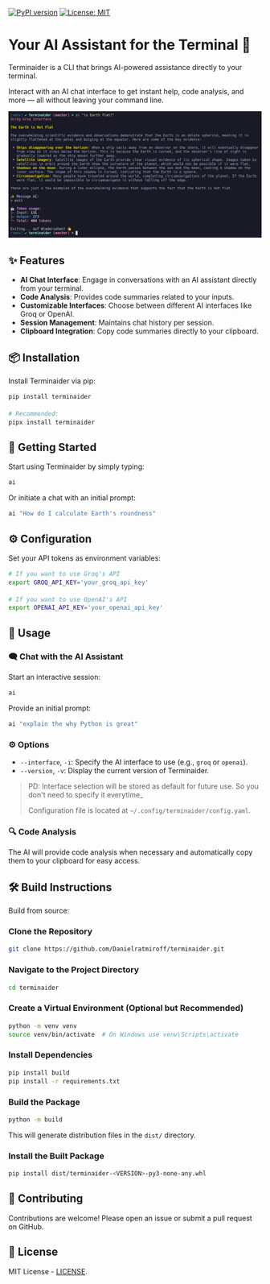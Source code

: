 
[![PyPI version](https://badge.fury.io/py/terminaider.svg)](https://badge.fury.io/py/terminaider)
[![License: MIT](https://img.shields.io/badge/License-MIT-yellow.svg)](https://opensource.org/licenses/MIT)

# Your AI Assistant for the Terminal 🚀

Terminaider is a CLI that brings AI-powered assistance directly to your terminal. 

Interact with an AI chat interface to get instant help, code analysis, and more — all without leaving your command line.

![Demo](https://github.com/Danielratmiroff/terminaider/blob/a8af911e61877eb7d48a7ebbefd48f1cab5b944a/img/terminaier.png)

## ✨ Features

- **AI Chat Interface**: Engage in conversations with an AI assistant directly from your terminal.
- **Code Analysis**: Provides code summaries related to your inputs.
- **Customizable Interfaces**: Choose between different AI interfaces like Groq or OpenAI.
- **Session Management**: Maintains chat history per session.
- **Clipboard Integration**: Copy code summaries directly to your clipboard.

## 📦 Installation

Install Terminaider via pip:

```bash
pip install terminaider

# Recommended:
pipx install terminaider
```

## 🚀 Getting Started

Start using Terminaider by simply typing:

```bash
ai
```

Or initiate a chat with an initial prompt:

```bash
ai "How do I calculate Earth's roundness"
```

## ⚙️ Configuration

Set your API tokens as environment variables:

```bash
# If you want to use Groq's API
export GROQ_API_KEY='your_groq_api_key'

# If you want to use OpenAI's API
export OPENAI_API_KEY='your_openai_api_key'
```

## 📖 Usage

### 🗨️ Chat with the AI Assistant

Start an interactive session:

```bash
ai
```

Provide an initial prompt:

```bash
ai "explain the why Python is great"
```

### ⚙️ Options

- `--interface`, `-i`: Specify the AI interface to use (e.g., `groq` or `openai`).
- `--version`, `-v`: Display the current version of Terminaider.

>PD: Interface selection will be stored as default for future use. So you don't need to specify it everytime_
>
>Configuration file is located at `~/.config/terminaider/config.yaml`. 


### 🔍 Code Analysis

The AI will provide code analysis when necessary and automatically copy them to your clipboard for easy access.

## 🛠 Build Instructions

Build from source:

### Clone the Repository

```bash
git clone https://github.com/Danielratmiroff/terminaider.git
```

### Navigate to the Project Directory

```bash
cd terminaider
```

### Create a Virtual Environment (Optional but Recommended)

```bash
python -m venv venv
source venv/bin/activate  # On Windows use venv\Scripts\activate
```

### Install Dependencies

```bash
pip install build
pip install -r requirements.txt
```

### Build the Package

```bash
python -m build
```

This will generate distribution files in the `dist/` directory.

### Install the Built Package

```bash
pip install dist/terminaider-<VERSION>-py3-none-any.whl
```

## 🤝 Contributing

Contributions are welcome! Please open an issue or submit a pull request on GitHub.

## 📄 License

MIT License - [LICENSE](LICENSE).
